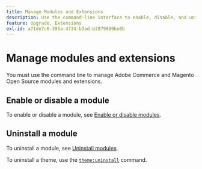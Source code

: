 ```yaml
---
title: Manage Modules and Extensions
description: Use the command-line interface to enable, disable, and uninstall Adobe Commerce and Magento Open Source modules and extensions.
feature: Upgrade, Extensions
exl-id: a71de7c6-395a-4734-b3ad-b2879809be0b
---
```

# Manage modules and extensions

You must use the command line to manage Adobe Commerce and Magento Open Source modules and extensions.

## Enable or disable a module

To enable or disable a module, see [Enable or disable modules](../../installation/tutorials/manage-modules.md).

## Uninstall a module

To uninstall a module, see [Uninstall modules](../../installation/tutorials/uninstall-modules.md).

To uninstall a theme, use the [`theme:uninstall`](../../installation/tutorials/themes.md) command.
